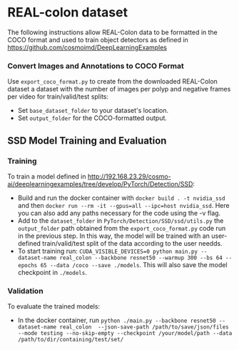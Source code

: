 # REAL-colon dataset

The following instructions allow REAL-Colon data to be formatted in the COCO format and used to train object detectors as defined in https://github.com/cosmoimd/DeepLearningExamples

### Convert Images and Annotations to COCO Format
Use `export_coco_format.py` to create from the downloaded REAL-Colon dataset a dataset with the number of images per polyp and negative frames per video for train/valid/test splits:
- Set `base_dataset_folder` to your dataset's location.
- Set `output_folder` for the COCO-formatted output.

## SSD Model Training and Evaluation
### Training
To train a model defined in http://192.168.23.29/cosmo-ai/deeplearningexamples/tree/develop/PyTorch/Detection/SSD:
- Build and run the docker container with `docker build . -t nvidia_ssd` and then `docker run --rm -it --gpus=all --ipc=host nvidia_ssd`. Here you can also
add any paths necessary for the code using the -v flag.
- Add to the `dataset_folder` in `PyTorch/Detection/SSD/ssd/utils.py` the `output_folder` path obtained from the `export_coco_format.py` code run in the previous step. In this way, the model will be trained with an user-defined train/valid/test split of the data according to the user needds. 
- To start training run: `CUDA_VISIBLE_DEVICES=0 python main.py --dataset-name real_colon --backbone resnet50 --warmup 300 --bs 64 --epochs 65 --data /coco --save ./models`.
This will also save the model checkpoint in `./models`.

### Validation
To evaluate the trained models:
- In the docker container, run `python ./main.py --backbone resnet50 --dataset-name real_colon 
--json-save-path /path/to/save/json/files --mode testing --no-skip-empty --checkpoint /your/model/path --data /path/to/dir/containing/test/set/`
